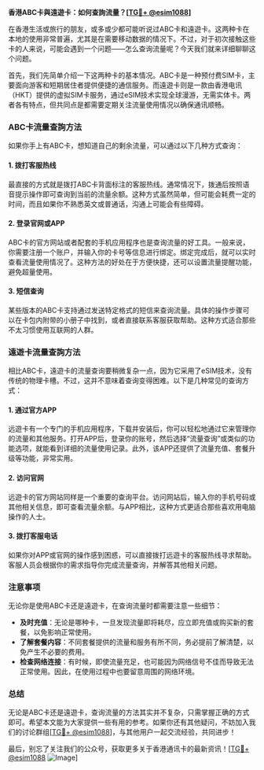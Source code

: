 **香港ABC卡與遠遊卡：如何查詢流量？[[TG💪+ @esim1088](https://t.me/s/esim1088)]**

在香港生活或旅行的朋友，或多或少都可能听说过ABC卡和遠遊卡。这两种卡在本地的使用非常普遍，尤其是在需要移动数据的情况下。不过，对于初次接触这些卡的人来说，可能会遇到一个问题——怎么查询流量呢？今天我们就来详细聊聊这个问题。

首先，我们先简单介绍一下这两种卡的基本情况。ABC卡是一种预付费SIM卡，主要面向游客和短期居住者提供便捷的通信服务。而遠遊卡则是一款由香港电讯（HKT）提供的虚拟SIM卡服务，通过eSIM技术实现全球漫游，无需实体卡。两者各有特点，但共同点是都需要定期关注流量使用情况以确保通讯顺畅。

### ABC卡流量查詢方法

如果你手上有ABC卡，想知道自己的剩余流量，可以通过以下几种方式查询：

#### 1. **拨打客服热线**
最直接的方式就是拨打ABC卡背面标注的客服热线。通常情况下，拨通后按照语音提示操作即可查询到当前的流量余额。这种方式虽然简单，但可能会耗费一定的时间，而且如果你不熟悉英文或普通话，沟通上可能会有些障碍。

#### 2. **登录官网或APP**
ABC卡的官方网站或者配套的手机应用程序也是查询流量的好工具。一般来说，你需要注册一个账户，并输入你的卡号等信息进行绑定。绑定完成后，就可以实时查看流量使用情况了。这种方法的好处在于方便快捷，还可以设置流量提醒功能，避免超量使用。

#### 3. **短信查询**
某些版本的ABC卡支持通过发送特定格式的短信来查询流量。具体的操作步骤可以在卡包内附带的小册子中找到，或者直接联系客服获取帮助。这种方式适合那些不太习惯使用互联网的人群。

### 遠遊卡流量查詢方法

相比ABC卡，遠遊卡的流量查询要稍微复杂一点，因为它采用了eSIM技术，没有传统的物理卡槽。不过，这并不意味着查询变得困难。以下是几种常见的查询方式：

#### 1. **通过官方APP**
远遊卡有一个专门的手机应用程序，下载并安装后，你可以轻松地通过它来管理你的流量和其他服务。打开APP后，登录你的账号，然后选择“流量查询”或类似的功能选项，就能看到详细的流量使用记录。此外，该APP还提供了流量充值、套餐升级等功能，非常实用。

#### 2. **访问官网**
远遊卡的官方网站同样是一个重要的查询平台。访问网站后，输入你的手机号码或其他相关信息，即可查看流量余额。与APP相比，这种方式更适合那些喜欢用电脑操作的人士。

#### 3. **拨打客服电话**
如果你对APP或官网的操作感到困惑，可以直接拨打远遊卡的客服热线寻求帮助。客服人员会根据你的需求指导你完成流量查询，并解答其他相关问题。

### 注意事项

无论你是使用ABC卡还是遠遊卡，在查询流量时都需要注意一些细节：

- **及时充值**：无论是哪种卡，一旦发现流量即将耗尽，应立即充值或购买新的套餐，以免影响正常使用。
- **了解套餐内容**：不同套餐提供的流量和服务有所不同，务必提前了解清楚，以免产生不必要的费用。
- **检查网络连接**：有时候，即使流量充足，也可能因为网络信号不佳而导致无法正常使用。因此，在使用过程中也要留意周围的网络环境。

### 总结

无论是ABC卡还是遠遊卡，查询流量的方法其实并不复杂，只需掌握正确的方式即可。希望本文能为大家提供一些有用的参考。如果你还有其他疑问，不妨加入我们的讨论群组[[TG💪+ @esim1088](https://t.me/s/esim1088)]，与其他用户一起交流经验，共同进步！

最后，别忘了关注我们的公众号，获取更多关于香港通讯卡的最新资讯！[[TG💪+ @esim1088](https://t.me/s/esim1088) ![Image](https://i.postimg.cc/4NQfJmqS/Snipaste-2025-05-13-00-14-12.png)]